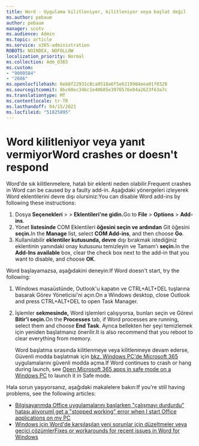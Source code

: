 ```yaml
---
title: Word - Uygulama kilitleniyor, kilitleniyor veya başlat değil
ms.author: pebaum
author: pebaum
manager: scotv
ms.audience: Admin
ms.topic: article
ms.service: o365-administration
ROBOTS: NOINDEX, NOFOLLOW
localization_priority: Normal
ms.collection: Adm_O365
ms.custom:
- "9000584"
- "2686"
ms.openlocfilehash: 6eb8f22931c8ca0518a6f5e6219904eea01f0328
ms.sourcegitcommit: 8bc60ec34bc1e40685e3976576e04a2623f63a7c
ms.translationtype: MT
ms.contentlocale: tr-TR
ms.lasthandoff: 04/15/2021
ms.locfileid: "51825895"
---
```

# <a name="word-crashes-or-doesnt-respond"></a><span data-ttu-id="f896f-102">Word kilitleniyor veya yanıt vermiyor</span><span class="sxs-lookup"><span data-stu-id="f896f-102">Word crashes or doesn't respond</span></span>

<span data-ttu-id="f896f-103">Word'de sık kilitlenmelere, hatalı bir eklenti neden olabilir.</span><span class="sxs-lookup"><span data-stu-id="f896f-103">Frequent crashes in Word can be caused by a faulty add-in.</span></span> <span data-ttu-id="f896f-104">Aşağıdaki yönergeleri izleyerek Word eklentilerini devre dışı olursiniz:</span><span class="sxs-lookup"><span data-stu-id="f896f-104">You can disable Word add-ins by following these instructions:</span></span>

1. <span data-ttu-id="f896f-105">Dosya **Seçenekleri**  >    >  **Eklentileri'ne gidin.**</span><span class="sxs-lookup"><span data-stu-id="f896f-105">Go to **File** > **Options** > **Add-ins**.</span></span>
2. <span data-ttu-id="f896f-106">Yönet **listesinde** COM Eklentileri **öğesini seçin ve ardından** Git öğesini **seçin.**</span><span class="sxs-lookup"><span data-stu-id="f896f-106">In the **Manage** list, select **COM Add-ins**, and then choose **Go**.</span></span>
3. <span data-ttu-id="f896f-107">Kullanılabilir **eklentiler kutusunda, devre** dışı bırakmak istediğiniz eklentinin yanındaki onay kutusunu temizleyin ve Tamam'ı **seçin.**</span><span class="sxs-lookup"><span data-stu-id="f896f-107">In the **Add-Ins available** box, clear the check box next to the add-in that you want to disable, and choose **OK**.</span></span>

<span data-ttu-id="f896f-108">Word başlayamazsa, aşağıdakini deneyin:</span><span class="sxs-lookup"><span data-stu-id="f896f-108">If Word doesn't start, try the following:</span></span>

1.   <span data-ttu-id="f896f-109">Windows masaüstünde, Outlook'u kapatın ve CTRL+ALT+DEL tuşlarına basarak Görev Yöneticisi'ni açın.</span><span class="sxs-lookup"><span data-stu-id="f896f-109">On a Windows desktop, close Outlook and press CTRL+ALT+DEL to open Task Manager.</span></span> 
2. <span data-ttu-id="f896f-110">İşlemler **sekmesinde,** Word işlemleri çalışıyorsa, bunları seçin ve Görevi **Bitir'i seçin.**</span><span class="sxs-lookup"><span data-stu-id="f896f-110">On the **Processes** tab, if Word processes are running, select them and choose **End Task**.</span></span> <span data-ttu-id="f896f-111">Ayrıca bellekten her şeyi temizlemek için yeniden başlatmanız önerilir.</span><span class="sxs-lookup"><span data-stu-id="f896f-111">It is also recommend that you reboot to clear everything from memory.</span></span>

    <span data-ttu-id="f896f-112">Word başlatma sırasında kilitlenmeye veya kilitlenmeye devam ederse, Güvenli modda başlatmak için [bkz. Windows PC'de Microsoft 365](https://support.office.com/article/Open-Office-apps-in-safe-mode-on-a-Windows-PC-dedf944a-5f4b-4afb-a453-528af4f7ac72) uygulamalarını güvenli modda açma.</span><span class="sxs-lookup"><span data-stu-id="f896f-112">If Word continues to crash or hang during launch, see [Open Microsoft 365 apps in safe mode on a Windows PC](https://support.office.com/article/Open-Office-apps-in-safe-mode-on-a-Windows-PC-dedf944a-5f4b-4afb-a453-528af4f7ac72) to launch it in Safe mode.</span></span>

<span data-ttu-id="f896f-113">Hala sorun yaşıyorsanız, aşağıdaki makalelere bakın:</span><span class="sxs-lookup"><span data-stu-id="f896f-113">If you're still having problems, see the following articles:</span></span> 
- [<span data-ttu-id="f896f-114">Bilgisayarımda Office uygulamalarını başlarken "çalışmayı durdurdu" hatası alıyorum</span><span class="sxs-lookup"><span data-stu-id="f896f-114">I get a "stopped working" error when I start Office applications on my PC</span></span>](https://support.office.com/article/52bd7985-4e99-4a35-84c8-2d9b8301a2fa)
- [<span data-ttu-id="f896f-115">Windows için Word'de karşılaşılan yeni sorunlar için düzeltmeler veya geçici çözümler</span><span class="sxs-lookup"><span data-stu-id="f896f-115">Fixes or workarounds for recent issues in Word for Windows</span></span>](https://support.office.com/article/bf6bf17c-2807-4871-83ce-e337ae8f0b86)